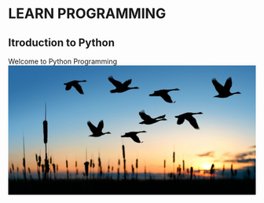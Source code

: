 # LEARN PROGRAMMING

## Itroduction to Python
Welcome to Python Programming
![Hello ](image1.jpg?raw=true "Title")